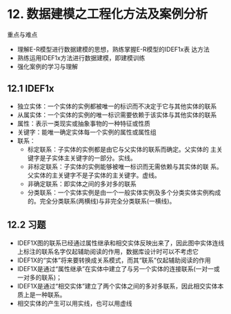 # 12. 数据建模之工程化方法及案例分析
重点与难点

- 理解E-R模型进行数据建模的思想，熟练掌握E-R模型的IDEF1x表
达方法
- 熟练运用IDEF1x方法进行数据建模，即建模训练
- 强化案例的学习与理解

## 12.1 IDEF1x
- 独立实体：一个实体的实例都被唯一的标识而不决定于它与其他实体的联系
- 从属实体：一个实体的实例的唯一标识需要依赖于该实体与其他实体的联系
- 属性：表示一类现实或抽象事物的一种特征或性质
- 关键字：能唯一确定实体每一个实例的属性或属性组
- 联系：
	- 标定联系：子实体的实例都是由它与父实体的联系而确定。父实体的
主关键字是子实体主关键字的一部分。实线。
	- 非标定联系：子实体的实例能够被唯一标识而无需依赖与其实体的联
系。父实体的主关键字不是子实体的主关键字。虚线。
	- 非确定联系：即实体之间的多对多的联系
	- 分类联系：一个实体实例是由一个一般实体实例及多个分类实体实例构成的。完全分类联系(两横线)与非完全分类联系(一横线)。

## 12.2 习题
- IDEF1X图的联系已经通过属性继承和相交实体反映出来了，因此图中实体连线上标注的联系名字仅起辅助阅读的作用，数据库设计时可以不考虑它
- IDEF1X的“实体”将来要转换成关系模式，而其“联系”仅起辅助阅读的作用
- IDEF1X是通过“属性继承”在实体中建立了与另一个实体的连接联系(一对一或一对多的联系)；
- IDEF1X是通过“相交实体”建立了两个实体之间的多对多联系，因此相交实体本质上是一种联系。
- 相交实体的产生可以用实线，也可以用虚线
